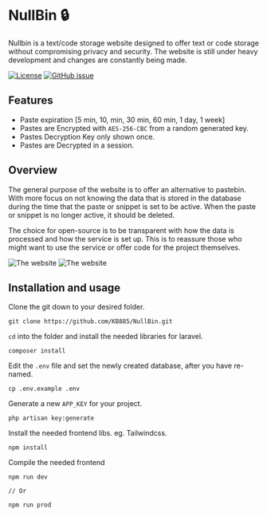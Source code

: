 # NullBin 🔒
 
Nullbin is a text/code storage website designed to offer text or code storage without compromising privacy and security. The website is still under heavy development and changes are constantly being made. 

[![License](https://img.shields.io/badge/License-MIT-6067e2)](#license)
[![GitHub issue](https://img.shields.io/github/issues/KB885/NullBin?include_prereleases=&sort=semver&color=6067e2)](https://github.com/KB885/NullBin/issues/)

## Features

- Paste expiration [5 min, 10, min, 30 min, 60 min, 1 day, 1 week]
- Pastes are Encrypted with `AES-256-CBC` from a random generated key.
- Pastes Decryption Key only shown once.
- Pastes are Decrypted in a session.

## Overview

The general purpose of the website is to offer an alternative to pastebin. With more focus on not knowing the data that is stored in the database during the time that the paste or snippet is set to be active. When the paste or snippet is no longer active, it should be deleted. 

The choice for open-source is to be transparent with how the data is processed and how the service is set up. This is to reassure those who might want to use the service or offer code for the project themselves.

![The website](https://i.imgur.com/edyQJT6.png "site")
![The website](https://i.imgur.com/0D6PnOp.png "site")

## Installation and usage

Clone the git down to your desired folder.

```shell
git clone https://github.com/KB885/NullBin.git
```

`cd` into the folder and install the needed libraries for laravel.

```shell
composer install
```

Edit the `.env` file and set the newly created database, after you have re-named.

```shell
cp .env.example .env
```

Generate a new `APP_KEY` for your project.

```shell
php artisan key:generate
```

Install the needed frontend libs. eg. Tailwindcss.

```shell
npm install
```

Compile the needed frontend

```shell
npm run dev

// Or

npm run prod
```


